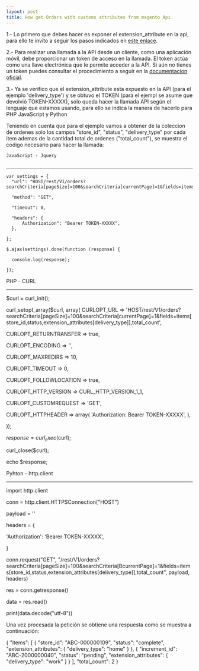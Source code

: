 ```yaml
---
layout: post
title: How get Orders with customs attributes from magento Api
---
```


1.- Lo primero que debes hacer es exponer el extension_attribute en la api, para ello te invito a seguir los pasos indicados en  [este enlace](https://magento.stackexchange.com/a/236463).

2.- Para realizar una llamada a la API  desde un cliente, como una aplicación móvil, debe proporcionar un token de acceso en la llamada. El token actúa como una llave electrónica que le permite acceder a la API. Si aún no tienes un token puedes consultar  el procedimiento a seguir en la [documentacion oficial](https://devdocs.magento.com/guides/v2.4/get-started/authentication/gs-authentication-token.html).

3.- Ya se verifico que el extension_attribute esta expuesto en la API (para el ejemplo 'delivery_type')  y se obtuvo el TOKEN  (para el ejempl se asume que devolvió TOKEN-XXXXX), solo queda hacer la llamada API según el lenguaje que estamos usando, para ello se  indica la manera de hacerlo para PHP JavaScript y Python

Teniendo en cuenta que para el ejemplo vamos a obtener de la coleccion de ordenes solo los campos  "store_id", "status", "delivery_type" por cada item ademas de la cantidad total de ordenes ("total_count"), se muestra el codigo necesario para hacer la llamada:

```
JavaScript - Jquery

_______________________________________________________________________________________________

var settings = {
  "url": "HOST/rest/V1/orders?searchCriteria[pageSize]=100&searchCriteria[currentPage]=1&fields=items[store_id,status,extension_attributes[delivery_type]],total_count",
  
  "method": "GET",
  
  "timeout": 0,
  
  "headers": {
      Authorization": "Bearer TOKEN-XXXXX",
  },
  
};

$.ajax(settings).done(function (response) {

  console.log(response);
  
});
```

PHP - CURL

_________________________________________________________________________________________________


$curl = curl_init();

curl_setopt_array($curl, array(
  CURLOPT_URL => 'HOST/rest/V1/orders?searchCriteria[pageSize]=100&searchCriteria[currentPage]=1&fields=items[store_id,status,extension_attributes[delivery_type]],total_count',
  
  CURLOPT_RETURNTRANSFER => true,
  
  CURLOPT_ENCODING => '',
  
  CURLOPT_MAXREDIRS => 10,
  
  CURLOPT_TIMEOUT => 0,
  
  CURLOPT_FOLLOWLOCATION => true,
  
  CURLOPT_HTTP_VERSION => CURL_HTTP_VERSION_1_1,
  
  CURLOPT_CUSTOMREQUEST => 'GET',
  
  CURLOPT_HTTPHEADER => array(
      'Authorization: Bearer TOKEN-XXXXX',
  ),
  
));

$response = curl_exec($curl);

curl_close($curl);

echo $response;



Pyhton - http.client

_________________________________________________________________________________________________

import http.client

conn = http.client.HTTPSConnection("HOST")

payload = ''

headers = {

  'Authorization': 'Bearer TOKEN-XXXXX',
  
}

conn.request("GET", "/rest/V1/orders?searchCriteria[pageSize]=100&searchCriteria[BcurrentPage]=1&fields=items[store_id,status,extension_attributes[delivery_type]],total_count", payload, headers)

res = conn.getresponse()

data = res.read()

print(data.decode("utf-8"))



Una vez procesada la petición se obtiene una respuesta como se muestra a continuación:

{
    "items": [
            {
             "store_id": "ABC-000000109",
             "status": "complete",
             "extension_attributes": {
             "delivery_type": "home"
           }
        },
        {
            "increment_id": "ABC-2000000040",
            "status": "pending",
            "extension_attributes": {
            "delivery_type": "work"
             }
        }
       ],
    "total_count": 2
}

